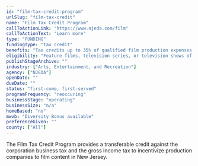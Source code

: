 ```yaml
---
id: "film-tax-credit-program"
urlSlug: "film-tax-credit"
name: "Film Tax Credit Program"
callToActionLink: "https://www.njeda.com/film"
callToActionText: "Learn more"
type: "FUNDING"
fundingType: "tax credit"
benefits: "Tax credits up to 35% of qualified film production expenses."
eligibility: "Feature films, television series, or television shows of 22 minutes or more in length, intended for a national or regional audience that incur 60% or more of the total film production expenses for services and goods purchased through vendors authorized to do business in New Jersey. Not Eligible: Productions featuring news, current events, weather, and market reports or public programming, talk show, sports event, or reality show; productions that solicit funds; productions containing obscene material as defined under N.J.S.2C:34-2 and N.J.S.2C:34-3; or productions primarily for private, industrial, corporate, or institutional purposes."
publishStageArchive: ""
industry: ["Arts, Entertainment, and Recreation"]
agency: ["NJEDA"]
openDate: ""
dueDate: ""
status: "first-come, first-served"
programFrequency: "reoccuring"
businessStage: "operating"
businessSize: "n/a"
homeBased: "no"
mwvb: "Diversity Bonus available"
preferenceGiven: ""
county: ["All"]
---
```


The Film Tax Credit Program provides a transferable credit against the corporation business tax and the gross income tax to incentivize production companies to film content in New Jersey.
